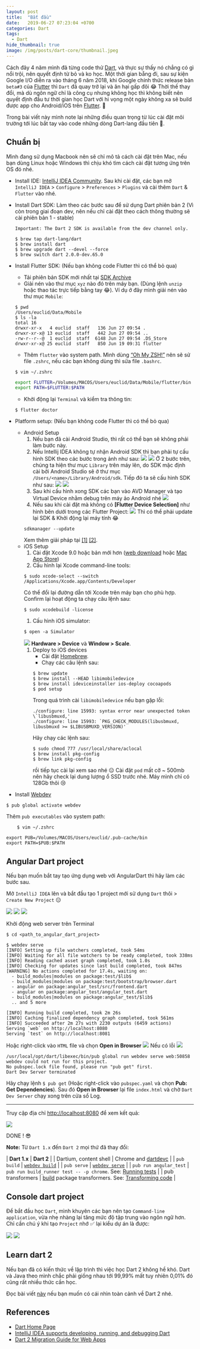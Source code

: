 ```yaml
---
layout: post
title:  "Bắt đầu"
date:   2019-06-27 07:23:04 +0700
categories: Dart
tags:
  - Dart
hide_thumbnail: true
image: /img/posts/dart-core/thumbnail.jpeg
---
```


Cách đây 4 năm mình đã từng code thử [Dart](https://www.dartlang.org/), và thực sự thấy nó chẳng có gì nổi trội, nên quyết định từ bỏ và ko học. Một thời gian bẵng đi, sau sự kiện Google I/O diễn ra vào tháng 6 năm 2018, khi Google chính thức release bản `beta#3` của [Flutter](https://flutter.io/) thì `Dart` đã quay trở lại và ăn hại gấp đôi :joy: Thời thế thay đổi, mà dù ngôn ngữ chỉ là công cụ nhưng không học thì không biết nên quyết định đầu tư thời gian học Dart với hi vọng một ngày không xa sẽ build được app cho Android/iOS trên [Flutter](https://flutter.io/). :rofl:

Trong bài viết này mình note lại những điều quan trọng từ lúc cài đặt môi trường tới lúc bắt tay vào code những dòng Dart-lang đầu tiên :ghost:.

## Chuẩn bị

Mình đang sử dụng Macbook nên sẽ chỉ mô tả cách cài đặt trên Mac, nếu bạn dùng Linux hoặc Windows thì chịu khó tìm cách cài đặt tương ứng trên OS đó nhé.

- Install IDE: [IntelliJ IDEA Community](https://www.jetbrains.com/idea/download/).
Sau khi cài đặt, các bạn mở `IntelliJ IDEA` > `Configure` > `Preferences` > `Plugins` và cài thêm `Dart` & `Flutter` vào nhé.
- Install Dart SDK: Làm theo các bước sau để sử dụng Dart phiên bản 2 (Vì còn trong giai đoạn dev, nên nếu chỉ cài đặt theo cách thông thường sẽ cài phiên bản 1 - stable)

    `Important: The Dart 2 SDK is available from the dev channel only.`
    ```terminal
    $ brew tap dart-lang/dart
    $ brew install dart
    $ brew upgrade dart --devel --force
    $ brew switch dart 2.0.0-dev.65.0
    ```
- Install Flutter SDK: (Nếu bạn không code Flutter thì có thể bỏ qua)
    - Tải phiên bản SDK mới nhất tại [SDK Archive](https://flutter.io/sdk-archive/#macos)
    - Giải nén vào thư mục `xyz` nào đó trên máy bạn. (Dùng lệnh `unzip` hoặc thao tác trực tiếp bằng tay :joy:). Ví dụ ở đây mình giải nén vào thư mục `Mobile`:
    ```terminal
    $ pwd
    /Users/euclid/Data/Mobile
    $ ls -la
    total 16
    drwxr-xr-x   4 euclid  staff   136 Jun 27 09:54 .
    drwxr-xr-x@ 13 euclid  staff   442 Jun 27 09:54 ..
    -rw-r--r--@  1 euclid  staff  6148 Jun 27 09:54 .DS_Store
    drwxr-xr-x@ 25 euclid  staff   850 Jun 19 09:31 flutter
    ```
    - Thêm `flutter` vào system path. Mình dùng [“Oh My ZSH!”](https://ohmyz.sh/) nên sẽ sử file `.zshrc`, nếu các bạn không dùng thì sửa file `.bashrc`.
    ```terminal
    $ vim ~/.zshrc
    ```
    ```sh
    export FLUTTER=/Volumes/MACOS/Users/euclid/Data/Mobile/flutter/bin
    export PATH=$FLUTTER:$PATH
    ```
    - Khởi động lại `Terminal` và kiểm tra thông tin:
    ```terminal
    $ flutter doctor
    ```
- Platform setup: (Nếu bạn không code Flutter thì có thể bỏ qua)
    - Android Setup
        1. Nếu bạn đã cài Android Studio, thì rất có thể bạn sẽ không phải làm bước này.
        1. Nếu Intellij IDEA không tự nhận Android SDK thì bạn phải tự cấu hình SDK theo các bước trong ảnh như sau:
        ![](/img/posts/start-with-dart/Show_Library_folder_on_Mac_01.png)
        ![](/img/posts/start-with-dart/Show_Library_folder_on_Mac_02.png)
        Ở 2 bước trên, chúng ta hiện thư mục `Library` trên máy lên, do SDK mặc định cài bởi Android Studio sẽ ở thư mục `/Users/<name>/Library/Android/sdk`. Tiếp đó ta sẽ cấu hình SDK như sau:
        ![](/img/posts/start-with-dart/Config_project_Android_SDK_01.png)
        ![](/img/posts/start-with-dart/Config_project_Android_SDK_02.png)
        1. Sau khi cấu hình xong SDK các bạn vào AVD Manager và tạo Virtual Device nhằm debug trên máy ảo Android nhé
        ![](/img/posts/start-with-dart/AVD_Manager.png)
        1. Nếu sau khi cài đặt mà không có **[Flutter Device Selection]** như hình bên dưới trong các Flutter Project:
        ![](/img/posts/start-with-dart/Device_Selector_List.png)
        Thì có thể phải update lại SDK & Khởi động lại máy tính :joy:
        ```terminal
        sdkmanager --update
        ```
        Xem thêm giải pháp tại [[1]](https://intellij-support.jetbrains.com/hc/en-us/community/posts/360000002670-Download-SDK-for-IDEA-and-nothing-IDEA-android-sdk-is-up-to-date) [[2]](https://stackoverflow.com/questions/45268254/how-do-i-install-the-standalone-android-sdk-and-then-add-it-to-intellij-idea-on/45268592#45268592).
    - iOS Setup
        1. Cài đặt Xcode 9.0 hoặc bản mới hơn ([web download](https://developer.apple.com/xcode/) hoặc [Mac App Store](https://itunes.apple.com/us/app/xcode/id497799835))
        1. Cấu hình lại Xcode command-line tools:
        ```terminal
        $ sudo xcode-select --switch /Applications/Xcode.app/Contents/Developer
        ```
        Có thể đổi lại đường dẫn tới Xcode trên máy bạn cho phù hợp. Confirm lại hoạt động ta chạy câu lệnh sau:
        ```terminal
        $ sudo xcodebuild -license
        ```
        1. Cấu hình iOS simulator:
        ```terminal
        $ open -a Simulator
        ```
        ![](/img/posts/2018-06-27-getting-started-with-dart/iOS_simulator.png)
        **Hardware > Device** và **Window > Scale**.
        1. Deploy to iOS devices
            - Cài đặt [Homebrew](http://brew.sh/).
            - Chạy các câu lệnh sau:
            ```terminal
            $ brew update
            $ brew install --HEAD libimobiledevice
            $ brew install ideviceinstaller ios-deploy cocoapods
            $ pod setup
            ```
            Trong quá trình cài `libimobiledevice` nếu bạn gặp lỗi:
            ```terminal
            ./configure: line 15993: syntax error near unexpected token \`libusbmuxd,'
            ./configure: line 15993: `PKG_CHECK_MODULES(libusbmuxd, libusbmuxd >= $LIBUSBMUXD_VERSION)'
            ```
            Hãy chạy các lệnh sau:
            ```terminal
            $ sudo chmod 777 /usr/local/share/aclocal
            $ brew install pkg-config
            $ brew link pkg-config
            ```
            rồi tiếp tục cài lại xem sao nhé :expressionless: Cài đặt `pod` mất cỡ ~ 500mb nên hãy check lại dung lượng ổ SSD trước nhé. Máy mình chỉ có 128Gb thôi :cry:
- Install [Webdev](https://pub.dartlang.org/packages/webdev)
```terminal
$ pub global activate webdev
```
Thêm `pub executables` vào system path:
```terminal
    $ vim ~/.zshrc
```
```
export PUB=/Volumes/MACOS/Users/euclid/.pub-cache/bin
export PATH=$PUB:$PATH
```

## Angular Dart project

Nếu bạn muốn bắt tay tạo ứng dụng web với AngularDart thì hãy làm các bước sau.

Mở `IntelliJ IDEA` lên và bắt đầu tạo 1 project mới sử dụng `Dart` thôi > `Create New Project` :expressionless:

![](/img/posts/start-with-dart/IntelliJ_IDEA.png)
![](/img/posts/start-with-dart/IntelliJ_create_new_angular_dart_project.png)
![](/img/posts/start-with-dart/New_angular_dart_application.png)

Khởi động web server trên Terminal

```terminal
$ cd <path_to_angular_dart_project>

$ webdev serve
[INFO] Setting up file watchers completed, took 54ms
[INFO] Waiting for all file watchers to be ready completed, took 338ms
[INFO] Reading cached asset graph completed, took 1.0s
[INFO] Checking for updates since last build completed, took 847ms
[WARNING] No actions completed for 17.4s, waiting on:
  - build_modules|modules on package:test/$lib$
  - build_modules|modules on package:test/bootstrap/browser.dart
  - angular on package:angular_test/src/frontend.dart
  - angular on package:angular_test/angular_test.dart
  - build_modules|modules on package:angular_test/$lib$
  .. and 5 more

[INFO] Running build completed, took 2m 26s
[INFO] Caching finalized dependency graph completed, took 561ms
[INFO] Succeeded after 2m 27s with 2230 outputs (6459 actions)
Serving `web` on http://localhost:8080
Serving `test` on http://localhost:8081
```

Hoặc right-click vào `HTML` file và chọn **Open in Browser**
![](/img/posts/start-with-dart/Open_index.html_in_browser.png)
Nếu có lỗi
![](/img/posts/start-with-dart/Dart_dev_server_error.png)
```terminal
/usr/local/opt/dart/libexec/bin/pub global run webdev serve web:50858
webdev could not run for this project.
No pubspec.lock file found, please run "pub get" first.
Dart Dev Server terminated
```
Hãy chạy lệnh `$ pub get` (Hoặc right-click vào `pubspec.yaml` và chọn **Pub: Get Dependencies**). Sau đó **Open in Browser** lại file `index.html` và chờ `Dart Dev Server` chạy xong trên cửa sổ Log.

---

Truy cập địa chỉ [http://localhost:8080](http://localhost:8080) để xem kết quả:

![](/img/posts/start-with-dart/View_angular_dart_app.png)

DONE ! :sunglasses:

**Note:** Từ `Dart 1.x` đến `Dart 2` mọi thứ đã thay đổi:

| **Dart 1.x** | **Dart 2** |
| Dartium, content shell | Chrome and [dartdevc](https://webdev-dartlang-org-dev.firebaseapp.com/tools/dartdevc) |
| `pub build` | [`webdev build`](https://webdev-dartlang-org-dev.firebaseapp.com/tools/webdev#build) |
| `pub serve` | [`webdev serve`](https://webdev-dartlang-org-dev.firebaseapp.com/tools/webdev#serve) |
| `pub run angular_test` | `pub run build_runner test -- -p chrome`. See: [Running tests](https://webdev-dartlang-org-dev.firebaseapp.com/angular/guide/testing/component/running-tests) |
| pub transformers | [build](https://github.com/dart-lang/build) package transformers. See: [Transforming code](https://github.com/dart-lang/build/blob/master/docs/transforming_code.md) |

## Console dart project

Để bắt đầu học `Dart`, mình khuyên các bạn nên tạo `Command-line application`, vừa nhẹ nhàng lại tăng mức độ tập trung vào ngôn ngữ hơn. Chỉ cần chú ý khi tạo `Project` nhớ :white_check_mark: lại kiểu dự án là được:

![](/img/posts/start-with-dart/IntelliJ_create_new_console_dart_project.png)
![](/img/posts/start-with-dart/New_console_dart_application.png)

## Learn dart 2

Nếu bạn đã có kiến thức về lập trình thì việc học Dart 2 không hề khó. Dart và Java theo mình chắc phải giống nhau tới 99,99% mất tuy nhiên 0,01% đó cũng rất nhiều thức cần học.

Đọc bài viết [này](/dart_core/) nếu bạn muốn có cái nhìn toàn cảnh về Dart 2 nhé.

## References

- [Dart Home Page](https://www.dartlang.org/)
- [IntelliJ IDEA supports developing, running, and debugging Dart](https://www.jetbrains.com/help/idea/dart.html)
- [Dart 2 Migration Guide for Web Apps](https://webdev-dartlang-org-dev.firebaseapp.com/dart-2)
